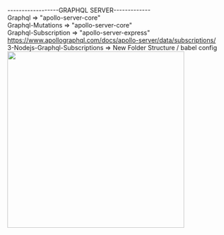 ------------------GRAPHQL SERVER-------------</br>
Graphql => "apollo-server-core" </br>
Graphql-Mutations =>  "apollo-server-core" </br>
Graphql-Subscription => "apollo-server-express" https://www.apollographql.com/docs/apollo-server/data/subscriptions/ </br>
3-Nodejs-Graphql-Subscriptions  => New Folder Structure / babel config </br>
<img src="https://miro.medium.com/max/1000/1*RHQ7lpGDV_M3yWRa9DiR2g.png" width="400"/>




